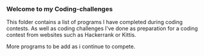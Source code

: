 ### Welcome to my Coding-challenges
This folder contains a list of programs I have completed during coding contests. As well as coding challenges I've done as preparation for a coding contest from websites such as Hackerrank or Kittis.

More programs to be add as i continue to compete.

